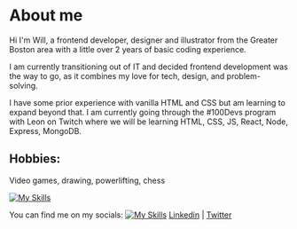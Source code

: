 # About me 
Hi I'm Will, a frontend developer, designer and illustrator from the Greater Boston area with a little over 2 years of basic coding experience. 

I am currently transitioning out of IT and decided frontend development was the way to go, as it combines my love for tech, design, and problem-solving. 

I have some prior experience with vanilla HTML and CSS but am learning to expand beyond that. I am currently going through the #100Devs program with Leon on Twitch where we will be learning HTML, CSS, JS, React, Node, Express, MongoDB.

## Hobbies: 
   Video games, drawing, powerlifting, chess

[![My Skills](https://skillicons.dev/icons?i=js,html,css)](https://skillicons.dev)

You can find me on my socials: [![My Skills](https://skillicons.dev/icons?i=linkedin)](https://skillicons.dev) [Linkedin](https://www.linkedin.com/in/william-pittman-a59a8981) | [Twitter](https://www.twitter.com/Will_Pittman06)

<!---
wpittman06/wpittman06 is a ✨ special ✨ repository because its `README.md` (this file) appears on your GitHub profile.
You can click the Preview link to take a look at your changes.
--->

